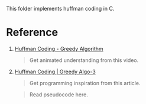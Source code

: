 This folder implements huffman coding in C.

# Reference

1. [Huffman Coding - Greedy Algorithm](https://www.youtube.com/watch?v=dM6us854Jk0&t=3s)

    > Get animated understanding from this video.

2. [Huffman Coding | Greedy Algo-3](https://www.geeksforgeeks.org/huffman-coding-greedy-algo-3/)

    > Get programming inspiration from this article.

    > Read pseudocode here.
